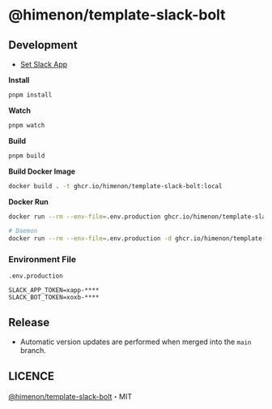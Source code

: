 # @himenon/template-slack-bolt

## Development

- [Set Slack App](./SETUP_SLACK_APP.md)

**Install**

```bash
pnpm install
```

**Watch**

```bash
pnpm watch
```

**Build**

```bash
pnpm build
```

**Build Docker Image**

```bash
docker build . -t ghcr.io/himenon/template-slack-bolt:local
```

**Docker Run**

```bash
docker run --rm --env-file=.env.production ghcr.io/himenon/template-slack-bolt:local

# Daemon
docker run --rm --env-file=.env.production -d ghcr.io/himenon/template-slack-bolt:local
```

### Environment File

`.env.production`

```
SLACK_APP_TOKEN=xapp-****
SLACK_BOT_TOKEN=xoxb-****
```

## Release

- Automatic version updates are performed when merged into the `main` branch.

## LICENCE

[@himenon/template-slack-bolt](https://github.com/Himenon/template-slack-bolt)・MIT
